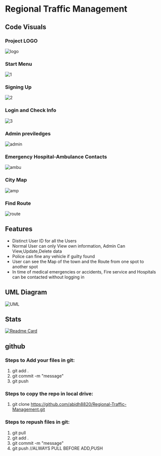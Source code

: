 # Regional Traffic Management

## Code Visuals

### Project LOGO
![logo](https://user-images.githubusercontent.com/83116065/139806830-870b3851-ba47-437a-8ac4-33db5c7f3297.JPG)


### Start Menu
![1](https://user-images.githubusercontent.com/83116065/139806961-944ff535-7b3f-45e2-b631-1ba3df9ece54.JPG)


### Signing Up
![2](https://user-images.githubusercontent.com/83116065/139807038-00dc2084-df74-4440-ab62-5e94b61573bb.JPG)


### Login and Check Info
![3](https://user-images.githubusercontent.com/83116065/139807131-ae0d4d3c-aaa5-402a-9605-a54f419a9eab.JPG)


### Admin previledges
![admin](https://user-images.githubusercontent.com/83116065/139807221-677c21e9-abe1-433d-921f-0955f4085daa.JPG)


### Emergency Hospital-Ambulance Contacts
![ambu](https://user-images.githubusercontent.com/83116065/139807411-958da765-1ef3-4a81-8d16-e05778a4478f.JPG)


### City Map
![amp](https://user-images.githubusercontent.com/83116065/139807494-0319c313-4e3e-47e9-acf8-82d56d34a30a.JPG)


### Find Route
![route](https://user-images.githubusercontent.com/83116065/139807544-102facc3-07c4-4d65-aa51-42e3783ebeb9.JPG)


## Features
- Distinct User ID for all the Users
- Normal User can only View own information, Admin Can View,Update,Delete data
- Police can fine any vehicle if guilty found
- User can see the Map of the town and the Route from one spot to another spot
- In time of medical emergencies or accidents, Fire service and Hospitals can be contacted without logging in


## UML Diagram
![UML](https://user-images.githubusercontent.com/83116065/140457480-e9547990-5410-4a74-bc69-88572383139f.png)


## Stats
[![Readme Card](https://github-readme-stats.vercel.app/api/pin/?username=Sheikh-Tafsir&theme=radica&repo=Regional-Traffic-Management)](https://github.com/anuraghazra/github-readme-stats)


## github

### Steps to Add your files in git:
1. git add .
2. git commit -m "message"
3. git push


### Steps to copy the repo in local drive:
1. git clone https://github.com/abidh8820/Regional-Traffic-Management.git


### Steps to repush files in git:
1. git pull
2. git add .
3. git commit -m "message"
4. git push
//ALWAYS PULL BEFORE ADD,PUSH

